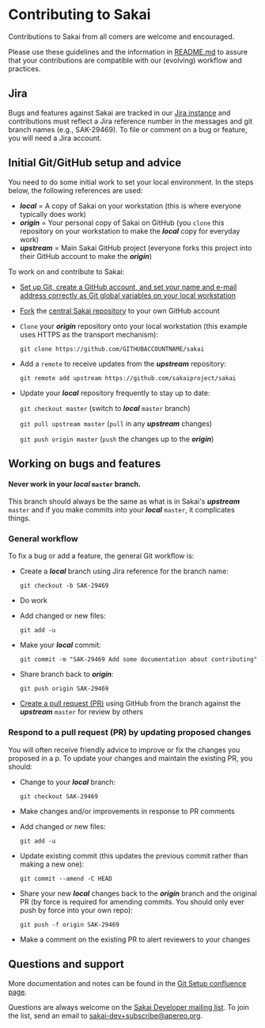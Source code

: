 # Contributing to Sakai

Contributions to Sakai from all comers are welcome and encouraged.

Please use these guidelines and the information in [README.md](README.md) to assure that your contributions are compatible with our (evolving) workflow and practices.

## Jira

Bugs and features against Sakai are tracked in our [Jira instance](https://jira.sakaiproject.org/) and contributions must reflect a Jira reference number in the messages and git branch names (e.g., SAK-29469). To file or comment on a bug or feature, you will need a Jira account.

## Initial Git/GitHub setup and advice

You need to do some initial work to set your local environment. In the steps below, the following references are used:

   * ***local*** = A copy of Sakai on your workstation (this is where everyone typically does work)
   * ***origin*** = Your personal copy of Sakai on GitHub (you `clone` this repository on your workstation to make the ***local*** copy for everyday work)
   * ***upstream*** = Main Sakai GitHub project (everyone forks this project into their GitHub account to make the ***origin***)

To work on and contribute to Sakai:

* [Set up Git, create a GitHub account, and set your name and e-mail address correctly as Git global variables on your local workstation](https://help.github.com/articles/set-up-git/)

* [Fork](https://help.github.com/articles/fork-a-repo/) the [central Sakai repository](https://github.com/sakaiproject/sakai) to your own GitHub account

* `Clone` your ***origin*** repository onto your local workstation (this example uses HTTPS as the transport mechanism):

  `git clone https://github.com/GITHUBACCOUNTNAME/sakai`
 
* Add a `remote` to receive updates from the ***upstream*** repository:

  `git remote add upstream https://github.com/sakaiproject/sakai`

* Update your ***local*** repository frequently to stay up to date:

  `git checkout master` (switch to ***local*** `master` branch)
  
  `git pull upstream master` (`pull` in any ***upstream*** changes)
  
  `git push origin master` (`push` the changes up to the ***origin***)

## Working on bugs and features

#### Never work in your ***local*** `master` branch.

This branch should always be the same as what is in Sakai's ***upstream*** `master` and if you make commits into your ***local*** `master`, it complicates things.

### General workflow

To fix a bug or add a feature, the general Git workflow is:

* Create a ***local*** branch using Jira reference for the branch name:

  `git checkout -b SAK-29469`


* Do work

* Add changed or new files:

  `git add -u`

* Make your ***local*** commit:

  `git commit -m "SAK-29469 Add some documentation about contributing"`

* Share branch back to ***origin***:

  `git push origin SAK-29469`

* [Create a pull request (PR)](https://help.github.com/articles/creating-a-pull-request/) using GitHub from the branch against the ***upstream*** `master` for review by others

### Respond to a pull request (PR) by updating proposed changes

You will often receive friendly advice to improve or fix the changes you proposed in a p. To update your changes and maintain the existing PR, you should:
  
* Change to your ***local*** branch:

  `git checkout SAK-29469`

* Make changes and/or improvements in response to PR comments

* Add changed or new files:

  `git add -u`

* Update existing commit (this updates the previous commit rather than making a new one):

  `git commit --amend -C HEAD`

* Share your new ***local*** changes back to the ***origin*** branch and the original PR (by force is required for amending commits. You should only ever push by force into your own repo):

  `git push -f origin SAK-29469`

* Make a comment on the existing PR to alert reviewers to your changes

## Questions and support

More documentation and notes can be found in the [Git Setup confluence page](https://confluence.sakaiproject.org/display/SAKDEV/Git+Setup).

Questions are always welcome on the [Sakai Developer mailing list](https://groups.google.com/a/apereo.org/d/forum/sakai-dev). To join the list, send an email to sakai-dev+subscribe@apereo.org.
